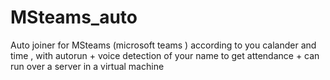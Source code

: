 # MSteams_auto
Auto joiner for MSteams (microsoft teams ) according to you calander and time , with autorun + voice detection of your name to get attendance + can run over a server in a virtual machine 
